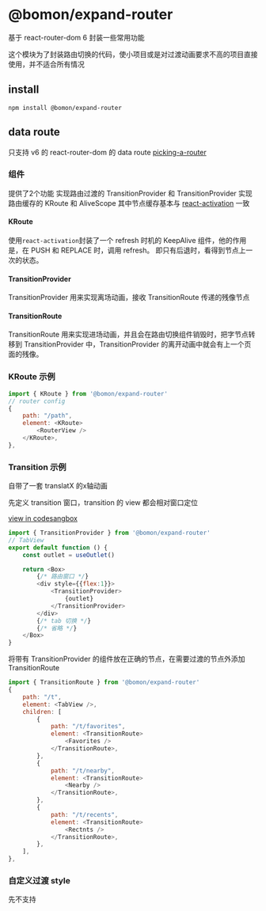 # @bomon/expand-router

基于 react-router-dom 6 封装一些常用功能

这个模块为了封装路由切换的代码，使小项目或是对过渡动画要求不高的项目直接使用，并不适合所有情况

## install

```npm install @bomon/expand-router```

## data route

只支持 v6 的 react-router-dom 的 data route [picking-a-router](https://reactrouter.com/en/main/routers/picking-a-router)  

### 组件

提供了2个功能
实现路由过渡的 TransitionProvider 和 TransitionProvider
实现路由缓存的 KRoute 和 AliveScope
其中节点缓存基本与 [react-activation](https://github.com/CJY0208/react-activation) 一致

#### KRoute

使用```react-activation```封装了一个 refresh 时机的 KeepAlive 组件，他的作用是，在 PUSH 和 REPLACE 时，调用 refresh。
即只有后退时，看得到节点上一次的状态。

#### TransitionProvider

TransitionProvider 用来实现离场动画，接收 TransitionRoute 传递的残像节点

#### TransitionRoute

TransitionRoute 用来实现进场动画，并且会在路由切换组件销毁时，把字节点转移到 TransitionProvider 中，TransitionProvider 的离开动画中就会有上一个页面的残像。

### KRoute 示例

```javascript
import { KRoute } from '@bomon/expand-router'
// router config
{
    path: "/path",
    element: <KRoute>
        <RouterView />
    </KRoute>,
},
```

### Transition 示例

自带了一套 translatX 的x轴动画

先定义 transition 窗口，transition 的 view 都会相对窗口定位

[view in codesangbox](https://codesandbox.io/p/sandbox/expand-router-ofynwt)

```javascript
import { TransitionProvider } from '@bomon/expand-router'
// TabView
export default function () {
    const outlet = useOutlet()

    return <Box>
        {/* 路由窗口 */}
        <div style={{flex:1}}>
            <TransitionProvider>
                {outlet}
            </TransitionProvider>
        </div>
        {/* tab 切换 */}
        {/* 省略 */}
    </Box>
}
```

将带有 TransitionProvider 的组件放在正确的节点，在需要过渡的节点外添加 TransitionRoute

```js
import { TransitionRoute } from '@bomon/expand-router'
{
    path: "/t",
    element: <TabView />,
    children: [
        {
            path: "/t/favorites",
            element: <TransitionRoute>
                <Favorites />
            </TransitionRoute>,
        },
        {
            path: "/t/nearby",
            element: <TransitionRoute>
                <Nearby />
            </TransitionRoute>,
        },
        {
            path: "/t/recents",
            element: <TransitionRoute>
                <Rectnts />
            </TransitionRoute>,
        },
    ],
},
```

### 自定义过渡 style

先不支持
